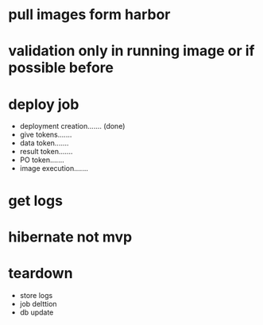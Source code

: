 # pull images form harbor

# validation only in running image or if possible before

# deploy job
- deployment creation....... (done)
- give tokens....... 
- data token....... 
- result token....... 
- PO token....... 
- image execution....... 

# get logs

# hibernate not mvp

# teardown
- store logs
- job delttion
- db update

